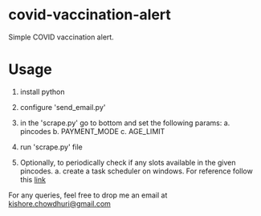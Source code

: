 # covid-vaccination-alert
Simple COVID vaccination alert.

# Usage

1. install python
2. configure 'send_email.py'
3. in the 'scrape.py' go to bottom and set the following params:
	 a. pincodes 
   b. PAYMENT_MODE
   c. AGE_LIMIT
	 
4. run 'scrape.py' file
5. Optionally, to periodically check if any slots available in the given pincodes. 
 a. create a task scheduler on windows. For reference follow this <a href="https://datatofish.com/python-script-windows-scheduler/">link</a>
 
For any queries, feel free to drop me an email at kishore.chowdhuri@gmail.com
